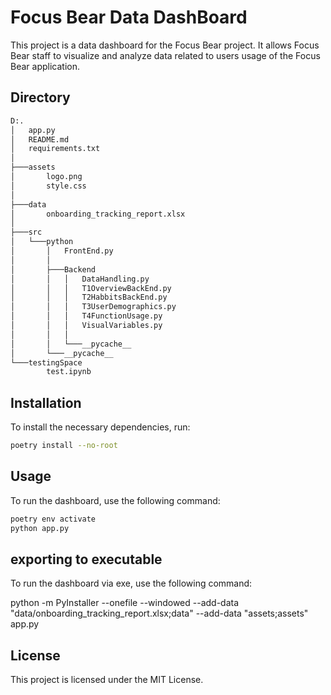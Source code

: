 # Focus Bear Data DashBoard

This project is a data dashboard for the Focus Bear project. It allows Focus Bear staff to visualize and analyze data related to users usage of the Focus Bear application.

## Directory 
```bash
D:.
│   app.py
│   README.md
│   requirements.txt
│
├───assets
│       logo.png
│       style.css
│
├───data
│       onboarding_tracking_report.xlsx
│
├───src
│   └───python
│       │   FrontEnd.py
│       │
│       ├───Backend
│       │   │   DataHandling.py
│       │   │   T1OverviewBackEnd.py
│       │   │   T2HabbitsBackEnd.py
│       │   │   T3UserDemographics.py
│       │   │   T4FunctionUsage.py
│       │   │   VisualVariables.py
│       │   │
│       │   └───__pycache__
│       └───__pycache__
└───testingSpace
        test.ipynb
```

## Installation

To install the necessary dependencies, run:

```bash
poetry install --no-root
```

## Usage

To run the dashboard, use the following command:

```bash
poetry env activate
python app.py
```

## exporting to executable

To run the dashboard via exe, use the following command:

python -m PyInstaller --onefile --windowed --add-data "data/onboarding_tracking_report.xlsx;data" --add-data "assets;assets" app.py

## License

This project is licensed under the MIT License.